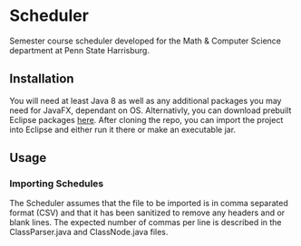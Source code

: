 # Scheduler
Semester course scheduler developed for the Math & Computer Science department at Penn State Harrisburg.  

## Installation

You will need at least Java 8 as well as any additional packages you may need for JavaFX, dependant on OS.
Alternativly, you can download prebuilt Eclipse packages [here](https://www.eclipse.org/efxclipse/install.html).
After cloning the repo, you can import the project into Eclipse and either run it there or make an executable jar.

## Usage

### Importing Schedules

The Scheduler assumes that the file to be imported is in comma separated format (CSV) and that it has been sanitized to remove any 
headers and or blank lines.  The expected number of commas per line is described in the ClassParser.java and ClassNode.java files.  

